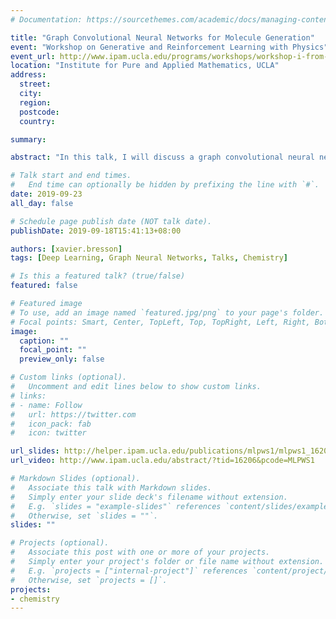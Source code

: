 ```yaml
---
# Documentation: https://sourcethemes.com/academic/docs/managing-content/

title: "Graph Convolutional Neural Networks for Molecule Generation"
event: "Workshop on Generative and Reinforcement Learning with Physics"
event_url: http://www.ipam.ucla.edu/programs/workshops/workshop-i-from-passive-to-active-generative-and-reinforcement-learning-with-physics/
location: "Institute for Pure and Applied Mathematics, UCLA"
address:
  street:
  city:
  region:
  postcode:
  country:

summary: 

abstract: "In this talk, I will discuss a graph convolutional neural network architecture for the molecule generation task. The proposed approach consists of two steps. First, a graph ConvNet is used to auto-encode molecules in one-shot. Second, beam search is applied to the output of neural networks to produce a valid chemical solution. Numerical experiments demonstrate the performances of this learning system."

# Talk start and end times.
#   End time can optionally be hidden by prefixing the line with `#`.
date: 2019-09-23
all_day: false

# Schedule page publish date (NOT talk date).
publishDate: 2019-09-18T15:41:13+08:00

authors: [xavier.bresson]
tags: [Deep Learning, Graph Neural Networks, Talks, Chemistry]

# Is this a featured talk? (true/false)
featured: false

# Featured image
# To use, add an image named `featured.jpg/png` to your page's folder. 
# Focal points: Smart, Center, TopLeft, Top, TopRight, Left, Right, BottomLeft, Bottom, BottomRight.
image:
  caption: ""
  focal_point: ""
  preview_only: false

# Custom links (optional).
#   Uncomment and edit lines below to show custom links.
# links:
# - name: Follow
#   url: https://twitter.com
#   icon_pack: fab
#   icon: twitter

url_slides: http://helper.ipam.ucla.edu/publications/mlpws1/mlpws1_16206.pdf
url_video: http://www.ipam.ucla.edu/abstract/?tid=16206&pcode=MLPWS1

# Markdown Slides (optional).
#   Associate this talk with Markdown slides.
#   Simply enter your slide deck's filename without extension.
#   E.g. `slides = "example-slides"` references `content/slides/example-slides.md`.
#   Otherwise, set `slides = ""`.
slides: ""

# Projects (optional).
#   Associate this post with one or more of your projects.
#   Simply enter your project's folder or file name without extension.
#   E.g. `projects = ["internal-project"]` references `content/project/deep-learning/index.md`.
#   Otherwise, set `projects = []`.
projects:
- chemistry
---
```

